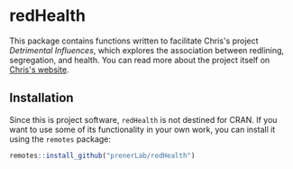 # redHealth

This package contains functions written to facilitate Chris's project *Detrimental Influences*, which explores the association between redlining, segregation, and health. You can read more about the project itself on [Chris's website](https://chris-prener.github.io/project/redlining/).

## Installation

Since this is project software, `redHealth` is not destined for CRAN. If you want to use some of its functionality in your own work, you can install it using the `remotes` package:

``` r
remotes::install_github("prenerLab/redHealth")
```

